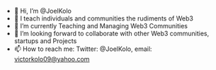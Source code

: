 - 👋 Hi, I’m @JoelKolo
- 👀 I teach individuals and communities the rudiments of Web3 
- 🌱 I’m currently Teaching and Managing Web3 Communities
- 💞️ I’m looking forward to collaborate with other Web3 communities, startups and Projects
- 📫 How to reach me: Twitter: @JoelKolo, email: victorkolo09@yahoo.com 
<!---
JoelKolo/JoelKolo is a ✨ special ✨ repository because its `README.md` (this file) appears on your GitHub profile.
You can click the Preview link to take a look at your changes.
--->
